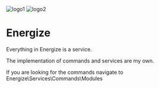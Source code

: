 ![logo1](https://dl.dropboxusercontent.com/s/iqu7wk0fzqj8onh/256px.png)
![logo2](https://dl.dropboxusercontent.com/s/r8a4r52px3x854l/256px%20black.png)

# Energize

Everything in Energize is a service.

The implementation of commands and services are my own.

If you are looking for the commands navigate to Energize\Services\Commands\Modules
